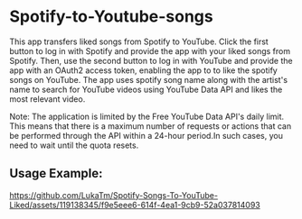 # Spotify-to-Youtube-songs

This app transfers liked songs from Spotify to YouTube. Click the first button to log in with Spotify and provide the app with your liked songs from Spotify. Then, use the second button to log in with YouTube and provide the app with an OAuth2 access token, enabling the app to to like the spotify songs on YouTube. The app uses spotify song name along with the artist's name to search for YouTube videos using YouTube Data API and likes the most relevant video.

Note: The application is limited by the Free YouTube Data API's daily limit. This means that there is a maximum number of requests or actions that can be performed through the API within a 24-hour period.In such cases, you need to wait until the quota resets.

## Usage Example:
https://github.com/LukaTm/Spotify-Songs-To-YouTube-Liked/assets/119138345/f9e5eee6-614f-4ea1-9cb9-52a037814093

